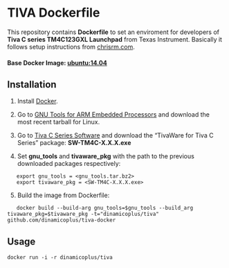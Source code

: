 # TIVA Dockerfile

This repository contains **Dockerfile** to set an enviroment for developers of **Tiva C series TM4C123GXL Launchpad** from Texas Instrument. Basically it follows setup instructions from [chrisrm.com](http://chrisrm.com/howto-develop-on-the-ti-tiva-launchpad-using-linux/).

#### Base Docker Image: [ubuntu:14.04](https://registry.hub.docker.com/u/library/ubuntu/)

## Installation

1. Install [Docker](https://www.docker.com/).

2. Go to [GNU Tools for ARM Embedded Processors](https://launchpad.net/gcc-arm-embedded/+download) and download the most recent tarball for Linux.

3. Go to [Tiva C Series Software](http://software-dl.ti.com/tiva-c/SW-TM4C/latest/index_FDS.html) and download the “TivaWare for Tiva C Series” package: **SW-TM4C-X.X.X.exe**

4. Set **gnu_tools** and **tivaware_pkg** with the path to the previous downloaded packages respectively:
```
   export gnu_tools = <gnu_tools.tar.bz2>
   export tivaware_pkg = <SW-TM4C-X.X.X.exe>
```
5. Build the image from Dockerfile: 
```
   docker build --build-arg gnu_tools=$gnu_tools --build_arg tivaware_pkg=$tivaware_pkg -t="dinamicoplus/tiva" github.com/dinamicoplus/tiva-docker
```
## Usage

`docker run -i -r dinamicoplus/tiva`
